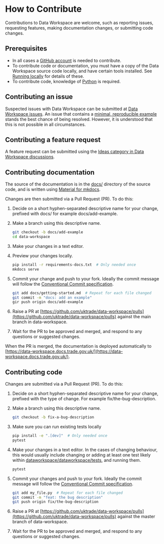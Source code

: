 # How to Contribute

Contributions to Data Workspace are welcome, such as reporting issues, requesting features, making documentation changes, or submitting code changes.


## Prerequisites

- In all cases a [GitHub account](https://github.com/join) is needed to contribute.
- To contribute code or documentation, you must have a copy of the Data Workspace source code locally, and have certain tools installed. See [Running locally](https://data-workspace.docs.trade.gov.uk/development/running-locally/) for details of these.
- To contribute code, knowledge of [Python](https://www.python.org/) is required.


## Contributing an issue

Suspected issues with Data Workspace can be submitted at [Data Workspace issues](https://github.com/uktrade/data-workspace/issues).
An issue that contains a [minimal, reproducible example](https://stackoverflow.com/help/minimal-reproducible-example) stands the best chance of being resolved. However, it is understood that this is not possible in all circumstances.


## Contributing a feature request

A feature request can be submitted using the [Ideas category in Data Workspace discussions](https://github.com/uktrade/data-workspace/discussions/categories/ideas).


## Contributing documentation

The source of the documentation is in the [docs/](https://github.com/uktrade/data-workspace/tree/main/docs) directory of the source code, and is written using [Material for mkdocs](https://squidfunk.github.io/mkdocs-material/).

Changes are then submitted via a Pull Request (PR). To do this:

1. Decide on a short hyphen-separated descriptive name for your change, prefixed with docs/ for example docs/add-example.

2. Make a branch using this descriptive name.

    ```bash
    git checkout -b docs/add-example
    cd data-workspace
    ```

3. Make your changes in a text editor.

4. Preview your changes locally.

    ```bash
    pip install -r requirements-docs.txt  # Only needed once
    mkdocs serve
    ```

5. Commit your change and push to your fork. Ideally the commit message will follow the [Conventional Commit specification](https://www.conventionalcommits.org/).

    ```bash
    git add docs/getting-started.md  # Repeat for each file changed
    git commit -m "docs: add an example"
    gir push origin docs/add-example
    ```

6. Raise a PR at [https://github.com/uktrade/data-workspace/pulls](https://github.com/uktrade/data-workspace/pulls) against the main branch in data-workspace.

7. Wait for the PR to be approved and merged, and respond to any questions or suggested changes.

When the PR is merged, the documentation is deployed automatically to [https://data-workspace.docs.trade.gov.uk/](https://data-workspace.docs.trade.gov.uk/).


## Contributing code

Changes are submitted via a Pull Request (PR). To do this:

1. Decide on a short hyphen-separated descriptive name for your change, prefixed with the type of change. For example fix/the-bug-description.

2. Make a branch using this descriptive name.

    ```bash
    git checkout -b fix-a-bug-description
    ```

3. Make sure you can run existing tests locally

    ```bash
    pip install -e ".[dev]"  # Only needed once
    pytest
    ```

4. Make your changes in a text editor. In the cases of changing behaviour, this would usually include changing or adding at least one test likely within [dataworkspace/dataworkspace/tests](https://github.com/uktrade/data-workspace/tree/master/dataworkspace/dataworkspace/tests), and running them.

    ```bash
    pytest
    ```

5. Commit your changes and push to your fork. Ideally the commit message will follow the [Conventional Commit specification](https://www.conventionalcommits.org/).

    ```bash
    git add my_file.py  # Repeat for each file changed
    git commit -m "feat: the bug description"
    git push origin fix/the-bug-description
    ```

6. Raise a PR at [https://github.com/uktrade/data-workspace/pulls](https://github.com/uktrade/data-workspace/pulls) against the master branch of data-workspace.

7. Wait for the PR to be approved and merged, and respond to any questions or suggested changes.
